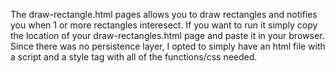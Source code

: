 The draw-rectangle.html pages allows you to draw rectangles and notifies you when 1 or more rectangles interesect.
If you want to run it simply copy the location of your draw-rectangles.html page and paste it in your browser.
Since there was no persistence layer, I opted to simply have an html file with a script and a style tag with all of the functions/css needed.
